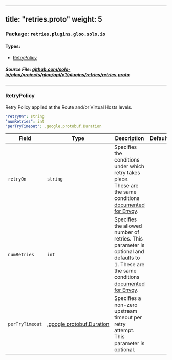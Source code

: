 
---
title: "retries.proto"
weight: 5
---

<!-- Code generated by solo-kit. DO NOT EDIT. -->


### Package: `retries.plugins.gloo.solo.io` 
#### Types:


- [RetryPolicy](#retrypolicy)
  



##### Source File: [github.com/solo-io/gloo/projects/gloo/api/v1/plugins/retries/retries.proto](https://github.com/solo-io/gloo/blob/master/projects/gloo/api/v1/plugins/retries/retries.proto)





---
### RetryPolicy

 
Retry Policy applied at the Route and/or Virtual Hosts levels.

```yaml
"retryOn": string
"numRetries": int
"perTryTimeout": .google.protobuf.Duration

```

| Field | Type | Description | Default |
| ----- | ---- | ----------- |----------- | 
| `retryOn` | `string` | Specifies the conditions under which retry takes place. These are the same conditions [documented for Envoy](https://www.envoyproxy.io/docs/envoy/v1.11.2/configuration/http_filters/router_filter.html#x-envoy-retry-on). |  |
| `numRetries` | `int` | Specifies the allowed number of retries. This parameter is optional and defaults to 1. These are the same conditions [documented for Envoy](https://www.envoyproxy.io/docs/envoy/v1.11.2/configuration/http_filters/router_filter.html#x-envoy-retry-on). |  |
| `perTryTimeout` | [.google.protobuf.Duration](https://developers.google.com/protocol-buffers/docs/reference/csharp/class/google/protobuf/well-known-types/duration) | Specifies a non-zero upstream timeout per retry attempt. This parameter is optional. |  |





<!-- Start of HubSpot Embed Code -->
<script type="text/javascript" id="hs-script-loader" async defer src="//js.hs-scripts.com/5130874.js"></script>
<!-- End of HubSpot Embed Code -->
